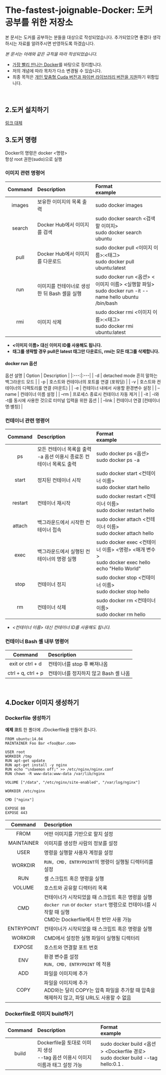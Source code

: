 # The-fastest-joignable-Docker: 도커 공부를 위한 저장소
본 문서는 도커를 공부하는 분들을 대상으로 작성되었습니다.
추가되었으면 좋겠다 생각하시는 자료를 알려주시면 반영하도록 하겠습니다.

_본 문서는 아래와 같은 규칙을 따라 작성되었습니다._
- [가장 빨리 만나는 Docker](http://pyrasis.com/docker.html)를 바탕으로 정리합니다.
- 저의 개념에 따라 목차가 다소 변경될 수 있습니다.
- 최종 목적은 <U>개인 맞춤형 Cuda 버전과 파이썬 라이브러리 버전을 지원</U>하기 위함입니다.
<br/>

## 2.도커 설치하기
[링크 대체](http://pyrasis.com/book/DockerForTheReallyImpatient/Chapter02)
<br/>
## 3.도커 명령
Docker의 명령은 docker <명령><br/>
항상 root 권한(sudo)으로 실행
### 이미지 관련 명령어
| Command | Description | Format<br/>example |
|:---:|:---|:---|
| images | 보유한 이미지의 목록 출력 | sudo docker images |
| search | Docker Hub에서 이미지를 검색 | sudo docker search <검색할 이미지><br/>sudo docker search ubuntu |
| pull | Docker Hub에서 이미지를 다운로드 | sudo docker pull <이미지 이름>:<태그><br/>sudo docker pull ubuntu:latest |
| run | 이미지를 컨테이너로 생성한 뒤 Bash 셸을 실행 | sudo docker run <옵션> <이미지 이름> <실행할 파일><br/>sudo docker run -it --name hello ubuntu /bin/bash |
| rmi | 이미지 삭제 | sudo docker rmi <이미지 이름>:<태그><br/>sudo docker rmi ubuntu:latest |

- **<이미지 이름> 대신 이미지 ID를 사용해도 됩니다.** <br/>
- **태그를 생략할 경우 pull은 latest 태그만 다운로드, rmi는 모든 태그를 삭제합니다.** <br/>

#### docker run 옵션
옵션	설명
| Option | Description |
|:---:|:---|
| -d | detached mode 흔히 말하는 백그라운드 모드 |
| -p | 호스트와 컨테이너의 포트를 연결 (포워딩) |
| -v | 호스트와 컨테이너의 디렉토리를 연결 (마운트) |
| -e | 컨테이너 내에서 사용할 환경변수 설정 |
| –name | 컨테이너 이름 설정 |
| –rm | 프로세스 종료시 컨테이너 자동 제거 |
| -it | -i와 -t를 동시에 사용한 것으로 터미널 입력을 위한 옵션 |
| –link | 컨테이너 연결 [컨테이너명:별칭] |

### 컨테이너 관련 명령어
| Command | Description | Format<br/>example |
|:---:|:---|:---|
| ps | 모든 컨테이너 목록을 출력<br/>-a 옵션 이용시 종료돈 컨테이너 목록도 출력 | sudo docker ps <옵션><br/>sudo docker ps -a |
| start | 정지된 컨테이너 시작 | sudo docker start <컨테이너 이름><br/>sudo docker start hello |
| restart | 컨테이너 재시작 | sudo docker restart <컨테이너 이름><br/>sudo docker restart hello |
| attach | 백그라운드에서 시작한 컨테이너 접속 | sudo docker attach <컨테이너 이름><br/>sudo docker attach hello |
| exec | 백그라운드에서 실행된 컨테이너의 명령 실행 | sudo docker exec <컨테이너 이름> <명령> <매개 변수><br/>sudo docker exec hello echo "Hello World" |
| stop | 컨테이너 정지 | sudo docker stop <컨테이너 이름><br/>sudo docker stop hello |
| rm | 컨테이너 삭제 | sudo docker rm <컨테이너 이름><br/>sudo docker rm hello |

- *<컨테이너 이름> 대신 컨테이너 ID를 사용해도 됩니다.* <br/>

### 컨테이너 Bash 셸 내부 명령어
| Command | Description |
|:---:|:---|
| exit or ctrl + d | 컨테이너를 stop 후 빠져나옴 |
| ctrl + q, ctrl + p | 컨테이너를 정지하지 않고 Bash 셸 나옴 |
<br/>

## 4.Docker 이미지 생성하기
### Dockerfile 생성하기
__예제 코드__ 한 폴더에 ./Dockerfile을 만들어 줍니다.
```
FROM ubuntu:14.04
MAINTAINER Foo Bar <foo@bar.com>

USER root
WORKDIR /tmp
RUN apt-get update
RUN apt-get install -y nginx
RUN echo "\ndaemon off;" >> /etc/nginx/nginx.conf
RUN chown -R www-data:www-data /var/lib/nginx

VOLUME ["/data", "/etc/nginx/site-enabled", "/var/log/nginx"]

WORKDIR /etc/nginx

CMD ["nginx"]

EXPOSE 80
EXPOSE 443
```
| Command | Description |
|:---:|:---|
| FROM | 어떤 이미지를 기반으로 할지 설정 | FROM <이미지>:<태그> |
| MAINTAINER | 이미지를 생성한 사람의 정보를 설정 | MAINTAINER <개인 정보> | 
| USER | 명령을 실행할 사용자 계정을 설정 |
| WORKDIR | `RUN, CMD, ENTRYPOINT`의 명령이 실행될 디렉터리를 설정 |
| RUN | 셸 스크립트 혹은 명령을 실행 | RUN <명령어> |
| VOLUME | 호스트와 공유할 디렉터리 목록 |
| CMD | 컨테이너가 시작되었을 때 스크립트 혹은 명령을 실행<br/> `docker run` or `docker start` 명령으로 컨테이너를 시작할 때 실행<br/>CMD는 Dockerfile에서 한 번만 사용 가능 | CMD <명령어> |
| ENTRYPOINT | 컨테이너가 시작되었을 때 스크립트 혹은 명령을 실행 |
| WORKDIR | CMD에서 설정한 실행 파일이 실행될 디렉터리 | WORKDIR <디렉터리> |
| EXPOSE | 호스트와 연결할 포트 번호 | EXPOSE <포트번호> |
| ENV | 환경 변수를 설정<br/> `RUN, CMD, ENTRYPOINT` 에 적용 |
| ADD | 파일을 이미지에 추가 |
| COPY | 파일을 이미지에 추가<br/>ADD와는 달리 COPY는 압축 파일을 추가할 때 압축을 해제하지 않고, 파일 URL도 사용할 수 없음|
### Dockerfile로 이미지 build하기
| Command | Description | Format<br/>example |
|:---:|:---|:---|
| build | Dockerfile을 토대로 이미지 생성<br/>--tag 옵션 이용시 이미지 이름과 태그 설정 가능 | sudo docker build <옵션> <Dockerfile 경로><br/>sudo docker build --tag hello:0.1 . |
